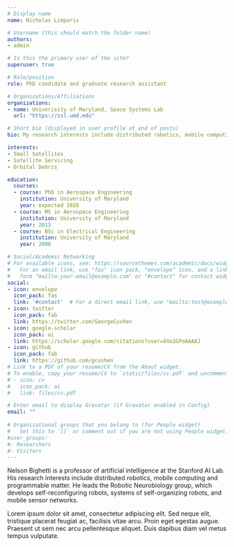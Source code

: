 ```yaml
---
# Display name
name: Nicholas Limparis

# Username (this should match the folder name)
authors:
- admin

# Is this the primary user of the site?
superuser: true

# Role/position
role: PhD candidate and graduate research assistant

# Organizations/Affiliations
organizations:
- name: Univerisity of Maryland, Space Systems Lab
  url: "https://ssl.umd.edu"

# Short bio (displayed in user profile at end of posts)
bio: My research interests include distributed robotics, mobile computing and programmable matter.

interests:
- Small Satellites 
- Satellite Servicing 
- Orbital Debris 

education:
  courses:
  - course: PhD in Aerospace Engineering
    institution: University of Maryland
    year: expected 2020
  - course: MS in Aerospace Engineering
    institution: University of Maryland
    year: 2013
  - course: BSc in Electrical Engineering 
    institution: University of Maryland
    year: 2008

# Social/Academic Networking
# For available icons, see: https://sourcethemes.com/academic/docs/widgets/#icons
#   For an email link, use "fas" icon pack, "envelope" icon, and a link in the
#   form "mailto:your-email@example.com" or "#contact" for contact widget.
social:
- icon: envelope
  icon_pack: fas
  link: '#contact'  # For a direct email link, use "mailto:test@example.org".
- icon: twitter
  icon_pack: fab
  link: https://twitter.com/GeorgeCushen
- icon: google-scholar
  icon_pack: ai
  link: https://scholar.google.com/citations?user=8Xo2GPoAAAAJ
- icon: github
  icon_pack: fab
  link: https://github.com/gcushen
# Link to a PDF of your resume/CV from the About widget.
# To enable, copy your resume/CV to `static/files/cv.pdf` and uncomment the lines below.  
# - icon: cv
#   icon_pack: ai
#   link: files/cv.pdf

# Enter email to display Gravatar (if Gravatar enabled in Config)
email: ""
  
# Organizational groups that you belong to (for People widget)
#   Set this to `[]` or comment out if you are not using People widget.  
#user_groups:
#- Researchers
#- Visitors
---
```


Nelson Bighetti is a professor of artificial intelligence at the Stanford AI Lab. His research interests include distributed robotics, mobile computing and programmable matter. He leads the Robotic Neurobiology group, which develops self-reconfiguring robots, systems of self-organizing robots, and mobile sensor networks.

Lorem ipsum dolor sit amet, consectetur adipiscing elit. Sed neque elit, tristique placerat feugiat ac, facilisis vitae arcu. Proin eget egestas augue. Praesent ut sem nec arcu pellentesque aliquet. Duis dapibus diam vel metus tempus vulputate. 
